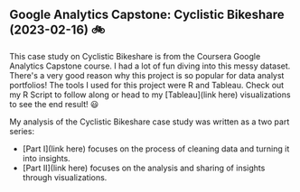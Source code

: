 ## Google Analytics Capstone: Cyclistic Bikeshare (2023-02-16) :bike:

This case study on Cyclistic Bikeshare is from the Coursera Google Analytics Capstone course. I had a lot of fun diving into this messy dataset. There's a very good reason why this project is so popular for data analyst portfolios! The tools I used for this project were R and Tableau. Check out my R Script to follow along or head to my [Tableau](link here) visualizations to see the end result! :smiley:

My analysis of the Cyclistic Bikeshare case study was written as a two part series:

* [Part I](link here) focuses on the process of cleaning data and turning it into insights. 
* [Part II](link here) focuses on the analysis and sharing of insights through visualizations.


